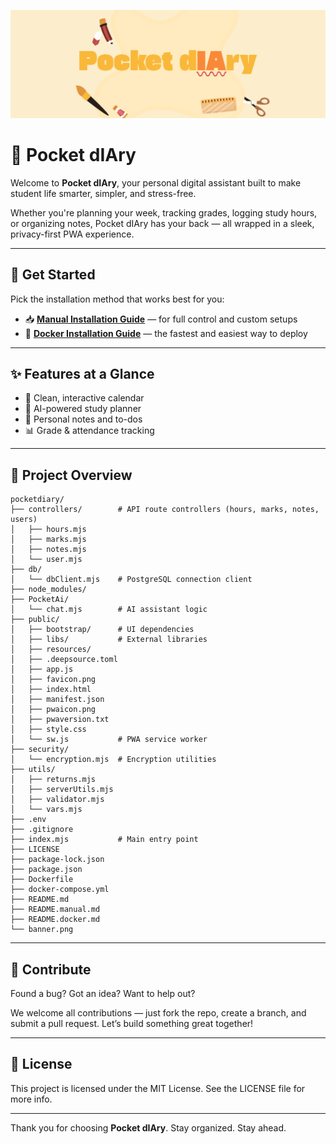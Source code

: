 ![Pocket dIAry Banner](./banner.png)

# 📘 Pocket dIAry

Welcome to **Pocket dIAry**, your personal digital assistant built to make student life smarter, simpler, and stress-free.

Whether you're planning your week, tracking grades, logging study hours, or organizing notes, Pocket dIAry has your back — all wrapped in a sleek, privacy-first PWA experience.

---

## 🚀 Get Started

Pick the installation method that works best for you:

* 📥 [**Manual Installation Guide**](./README.manual.md) — for full control and custom setups
* 🐳 [**Docker Installation Guide**](./README.docker.md) — the fastest and easiest way to deploy

---

## ✨ Features at a Glance

* 📅 Clean, interactive calendar
* 🧠 AI-powered study planner
* 📝 Personal notes and to-dos
* 📊 Grade & attendance tracking

---

## 📁 Project Overview

```
pocketdiary/
├── controllers/        # API route controllers (hours, marks, notes, users)
│   ├── hours.mjs
│   ├── marks.mjs
│   ├── notes.mjs
│   └── user.mjs
├── db/
│   └── dbClient.mjs    # PostgreSQL connection client
├── node_modules/
├── PocketAi/
│   └── chat.mjs        # AI assistant logic
├── public/
│   ├── bootstrap/      # UI dependencies
│   ├── libs/           # External libraries
│   ├── resources/
│   ├── .deepsource.toml
│   ├── app.js
│   ├── favicon.png
│   ├── index.html
│   ├── manifest.json
│   ├── pwaicon.png
│   ├── pwaversion.txt
│   ├── style.css
│   └── sw.js           # PWA service worker
├── security/
│   └── encryption.mjs  # Encryption utilities
├── utils/
│   ├── returns.mjs
│   ├── serverUtils.mjs
│   ├── validator.mjs
│   └── vars.mjs
├── .env
├── .gitignore
├── index.mjs           # Main entry point
├── LICENSE
├── package-lock.json
├── package.json
├── Dockerfile
├── docker-compose.yml
├── README.md
├── README.manual.md
├── README.docker.md
└── banner.png
```

---

## 🤝 Contribute

Found a bug? Got an idea? Want to help out?

We welcome all contributions — just fork the repo, create a branch, and submit a pull request. Let’s build something great together!

---

## 📄 License

This project is licensed under the MIT License. See the LICENSE file for more info.

---

Thank you for choosing **Pocket dIAry**. Stay organized. Stay ahead.
